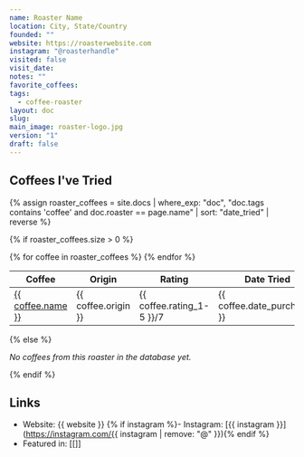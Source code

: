 ```yaml
---
name: Roaster Name
location: City, State/Country
founded: ""
website: https://roasterwebsite.com
instagram: "@roasterhandle"
visited: false
visit_date: 
notes: ""
favorite_coffees: 
tags:
  - coffee-roaster
layout: doc
slug: 
main_image: roaster-logo.jpg
version: "1"
draft: false
---
```

## Coffees I've Tried

{% assign roaster_coffees = site.docs | where_exp: "doc", "doc.tags contains 'coffee' and doc.roaster == page.name" | sort: "date_tried" | reverse %}

{% if roaster_coffees.size > 0 %}
<div class="roaster-coffees">
  <table>
    <thead>
      <tr>
        <th>Coffee</th>
        <th>Origin</th>
        <th>Rating</th>
        <th>Date Tried</th>
      </tr>
    </thead>
    <tbody>
      {% for coffee in roaster_coffees %}
      <tr>
        <td><a href="{{ coffee.url | relative_url }}">{{ coffee.name }}</a></td>
        <td>{{ coffee.origin }}</td>
        <td>{{ coffee.rating_1-5 }}/7</td>
        <td>{{ coffee.date_purchased }}</td>
      </tr>
      {% endfor %}
    </tbody>
  </table>
</div>
{% else %}
<p><em>No coffees from this roaster in the database yet.</em></p>
{% endif %}

## Links
- Website: {{ website }}
{% if instagram %}- Instagram: [{{ instagram }}](https://instagram.com/{{ instagram | remove: "@" }}){% endif %}
- Featured in: [[]]